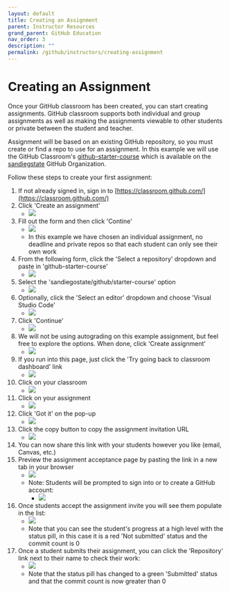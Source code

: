 ```yaml
---
layout: default
title: Creating an Assignment
parent: Instructor Resources
grand_parent: GitHub Education
nav_order: 3
description: ""
permalink: /github/instructors/creating-assignment
---
```


# Creating an Assignment
Once your GitHub classroom has been created, you can start creating assignments. GitHub classroom supports both individual and group assignments as well as making the assignments viewable to other students or private between the student and teacher.

Assignment will be based on an existing GitHub repository, so you must create or find a repo to use for an assignment. In this example we will use the GitHub Classroom's [github-starter-course](https://github.com/sandiegostate/github/starter-course/tree/main) which is available on the [sandiegstate](https://github.com/sandiegostate) GitHub Organization.

Follow these steps to create your first assignment:
1. If not already signed in, sign in to [https://classroom.github.com/](https://classroom.github.com/)
1. Click 'Create an assignment'
    - ![](/images/github/classroom7.png)
1. Fill out the form and then click 'Contine'
    - ![](/images/github/classroom8.png)
    - In this example we have chosen an individual assignment, no deadline and private repos so that each student can only see their own work
1. From the following form, click the 'Select a repository' dropdown and paste in 'github-starter-course'
    - ![](/images/github/classroom9.png)
1. Select the 'sandiegostate/github/starter-course' option
    - ![](/images/github/classroom10.png)
1. Optionally, click the 'Select an editor' dropdown and choose 'Visual Studio Code'
    - ![](/images/github/classroom11.png)
1. Click 'Continue'
    - ![](/images/github/classroom12.png)
1. We will not be using autograding on this example assignment, but feel free to explore the options. When done, click 'Create assignment'
    - ![](/images/github/classroom13.png)
1. If you run into this page, just click the 'Try going back to classroom dashboard' link
    - ![](/images/github/classroom14.png)
1. Click on your classroom
    - ![](/images/github/classroom15.png)
1. Click on your assignment
    - ![](/images/github/classroom16.png)
1. Click 'Got it' on the pop-up
    - ![](/images/github/classroom17.png)
1. Click the copy button to copy the assignment invitation URL
    - ![](/images/github/classroom18.png)
1. You can now share this link with your students however you like (email, Canvas, etc.)
1. Preview the assignment acceptance page by pasting the link in a new tab in your browser
    - ![](/images/github/classroom19.png)
    - Note: Students will be prompted to sign into or to create a GitHub account:
        - ![](/images/github/classroom20.png)
1. Once students accept the assignment invite you will see them populate in the list:
    - ![](/images/github/classroom21.png)
    - Note that you can see the student's progress at a high level with the status pill, in this case it is a red 'Not submitted' status and the commit count is 0
1. Once a student submits their assignment, you can click the 'Repository' link next to their name to check their work:
    - ![](/images/github/classroom22.png)
    - Note that the status pill has changed to a green 'Submitted' status and that the commit count is now greater than 0